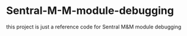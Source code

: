 # Sentral-M-M-module-debugging
this project is just a reference code for Sentral M&amp;M module debugging

